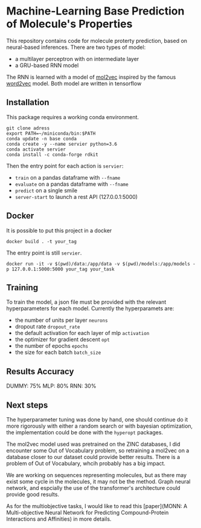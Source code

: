 # Machine-Learning Base Prediction of Molecule's Properties

This repository contains code for molecule proterty prediction,
based on neural-based inferences. There are two types of model:
* a multilayer perceptron with on intermediate layer
* a GRU-based RNN model

The RNN is learned with a model of [mol2vec](https://mol2vec.readthedocs.io/en/latest/)
 inspired by the famous [word2vec](https://fr.wikipedia.org/wiki/Word2vec) model.
Both model are written in tensorflow

## Installation

This package requires a working conda environment.
```
git clone adress
export PATH=~/miniconda/bin:$PATH
conda update -n base conda
conda create -y --name servier python=3.6
conda activate servier
conda install -c conda-forge rdkit
```

Then the entry point for each action is `servier`:
* `train` on a pandas dataframe with `--fname`
* `evaluate` on a pandas dataframe with `--fname`
* `predict` on a single smile
* `server-start` to launch a rest API (127.0.0.1:5000)

## Docker

It is possible to put this project in a docker
```
docker build . -t your_tag
```
The entry point is still `servier`.
```
docker run -it -v $(pwd)/data:/app/data -v $(pwd)/models:/app/models -p 127.0.0.1:5000:5000 your_tag your_task
```

## Training

To train the model, a json file must be provided with the relevant hyperparameters
for each model. Currently the hyperparamets are:
* the number of units per layer `neurons`
* dropout rate `dropout_rate`
* the default activation for each layer of mlp `activation`
* the optimizer for gradient descent `opt`
* the number of epochs `epochs`
* the size for each batch `batch_size`

## Results Accuracy

DUMMY: 75%
MLP: 80%
RNN: 30%

## Next steps

The hyperparameter tuning was done by hand, one should continue do it more
rigorously with either a random search or with bayesian optimization,
the implementation could be done with the `hyperopt` packages.

The mol2vec model used was pretrained on the ZINC databases, I did
encounter some Out of Vocabulary problem, so retraining a mol2vec on
a database closer to our dataset could provide better results. There is a
problem of Out of Vocabulary, whcih probably has a big impact.

We are working on sequences representing molecules, but as there may exist some
cycle in the molecules, it may not be the method. Graph neural network, and 
espcially the use of the transformer's architecture could provide
good results.

As for the multiobjective tasks, I would like to read this
[paper](MONN: A Multi-objective Neural Network for Predicting Compound-Protein Interactions and Affinities) in more details.
